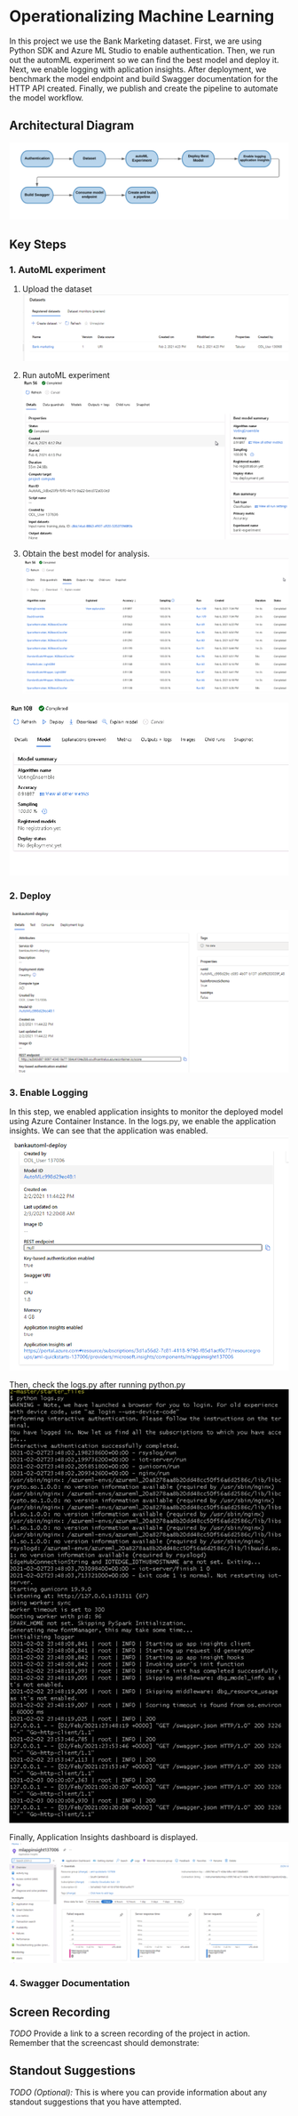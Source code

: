 # Operationalizing Machine Learning
In this project we use the Bank Marketing dataset. First, we are using Python SDK and Azure ML Studio to enable authentication. Then, we run out the automML experiment so we can find the best model and deploy it. Next, we enable logging with aplication insights. After deployment, we benchmark the model endpoint and build Swagger documentation for the HTTP API created. Finally, we publish and create the pipeline to automate the model workflow. 


## Architectural Diagram
![architectdiagram](./flowchart.png) 

## Key Steps
### 1. AutoML experiment
1. Upload the dataset
![dataset](./dataset.PNG) 

2. Run autoML experiment 
![automl-experiment](./automl-experiment.png) 

3. Obtain the best model for analysis.
![best-model](./best-model.png) 

![best-model-1](./best-model-1.png) 

### 2. Deploy
![deployment](./deployment.PNG) 

### 3. Enable Logging
In this step, we enabled application insights to monitor the deployed model using Azure Container Instance. In the logs.py, we enable the application insights. We can see that the application was enabled.
![app-insights](./app-insights.PNG) 

Then, check the logs.py after running python.py
![logs](./logs.png) 

Finally, Application Insights dashboard is displayed.
![app-dashboard](./app-dashboard.png) 

### 4. Swagger Documentation




## Screen Recording
*TODO* Provide a link to a screen recording of the project in action. Remember that the screencast should demonstrate:

## Standout Suggestions
*TODO (Optional):* This is where you can provide information about any standout suggestions that you have attempted.
